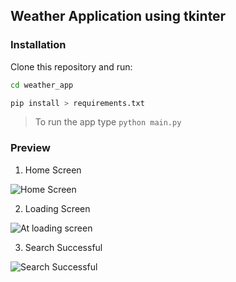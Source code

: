 ## Weather Application using tkinter
### Installation
Clone this repository and run:
```sh
cd weather_app

pip install > requirements.txt
```
> To run the app type ```python main.py```


### Preview
1. Home Screen

![Home Screen](https://github.com/SajidAnTechie/socket.io-client-tester/assets/59027889/f999eaa1-ffb5-4091-a9f9-f8e10286fb34)

2. Loading Screen

![At loading screen](https://github.com/SajidAnTechie/python_practice/assets/59027889/b7175746-d7fd-458f-ab43-3478b3a21dcf)

3. Search Successful

![Search Successful](https://github.com/SajidAnTechie/socket.io-client-tester/assets/59027889/b3ee1952-c782-4668-a9fc-923676a34c14)